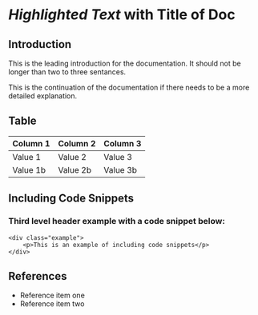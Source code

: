 _Highlighted Text_ with Title of Doc
====================================

## Introduction

This is the leading introduction for the documentation. It should not be longer than two to three sentances.

This is the continuation of the documentation if there needs to be a more detailed explanation.

## Table

<table>
    <thead>
        <tr>
            <th>Column 1</th>
            <th>Column 2</th>
            <th>Column 3</th>
        </tr>
    </thead>
    <tbody>
        <tr>
            <td>Value 1</td>
            <td>Value 2</td>
            <td>Value 3</td>
        </tr>
        <tr>
            <td>Value 1b</td>
            <td>Value 2b</td>
            <td>Value 3b</td>
        </tr>
    </tbody>
</table>

## Including Code Snippets

### Third level header example with a code snippet below:

    <div class="example">
        <p>This is an example of including code snippets</p>
    </div>

## References

- Reference item one
- Reference item two

